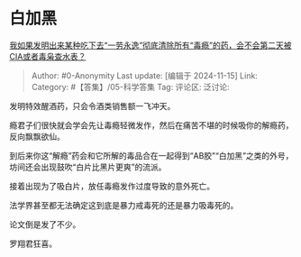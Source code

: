 # 白加黑
[我如果发明出来某种吃下去“一劳永逸”彻底清除所有“毒瘾”的药，会不会第二天被CIA或者毒枭查水表？](https://www.zhihu.com/question/562369738/answer/31920628505)

> Author: #0-Anonymity
> Last update: [编辑于 2024-11-15]
> Link:
> Category: #【答集】/05-科学答集
> Tag:
> 评论区:
> 泛讨论:

发明特效醒酒药，只会令酒类销售额一飞冲天。

瘾君子们很快就会学会先让毒瘾轻微发作，然后在痛苦不堪的时候吸你的解瘾药，反向飘飘欲仙。

到后来你这“解瘾”药会和它所解的毒品合在一起得到“AB胶”“白加黑”之类的外号，坊间还会出现鼓吹“白片比黑片更爽”的流派。

接着出现为了吸白片，放任毒瘾发作过度导致的意外死亡。

法学界甚至都无法确定这到底是暴力戒毒死的还是暴力吸毒死的。

论文倒是发了不少。

罗翔君狂喜。
